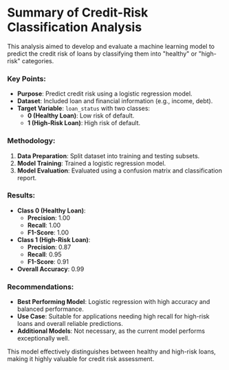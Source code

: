 
# Summary of Credit-Risk Classification Analysis

This analysis aimed to develop and evaluate a machine learning model to predict the credit risk of loans by classifying them into "healthy" or "high-risk" categories.

### Key Points:
- **Purpose**: Predict credit risk using a logistic regression model.
- **Dataset**: Included loan and financial information (e.g., income, debt).
- **Target Variable**: `loan_status` with two classes:
  - **0 (Healthy Loan)**: Low risk of default.
  - **1 (High-Risk Loan)**: High risk of default.

### Methodology:
1. **Data Preparation**: Split dataset into training and testing subsets.
2. **Model Training**: Trained a logistic regression model.
3. **Model Evaluation**: Evaluated using a confusion matrix and classification report.

### Results:
- **Class 0 (Healthy Loan)**:
  - **Precision**: 1.00
  - **Recall**: 1.00
  - **F1-Score**: 1.00
- **Class 1 (High-Risk Loan)**:
  - **Precision**: 0.87
  - **Recall**: 0.95
  - **F1-Score**: 0.91
- **Overall Accuracy**: 0.99

### Recommendations:
- **Best Performing Model**: Logistic regression with high accuracy and balanced performance.
- **Use Case**: Suitable for applications needing high recall for high-risk loans and overall reliable predictions.
- **Additional Models**: Not necessary, as the current model performs exceptionally well.

This model effectively distinguishes between healthy and high-risk loans, making it highly valuable for credit risk assessment.
